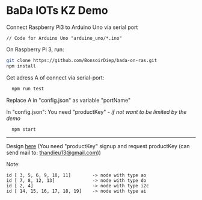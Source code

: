 # BaDa IOTs KZ Demo

Connect Raspberry Pi3 to Arduino Uno via serial port

	// Code for Arduino Uno "arduino_uno/*.ino"

On Raspberry Pi 3, run:

  ```bash
  git clone https://github.com/BonsoirDiep/bada-on-ras.git
  npm install
  ```
Get adress A of  connect via serial-port:
```bash
  npm run test
```
Replace A in "config.json" as variable "portName"

In "config.json": You need "productKey" - *if not want to be limited by the demo*
```bash
  npm start
```
***
Design [here](https://badaiots-kz.herokuapp.com/nguoidung/thietke.html) (You need "productKey" signup and request productKey (can send mail to: thandieu13@gmail.com))

Note:
```text
id [ 3, 5, 6, 9, 10, 11] 		-> node with type ao
id [ 7, 8, 12, 13] 				-> node with type do
id [ 2, 4] 						-> node with type i2c
id [ 14, 15, 16, 17, 18, 19] 	-> node with type ai
```
